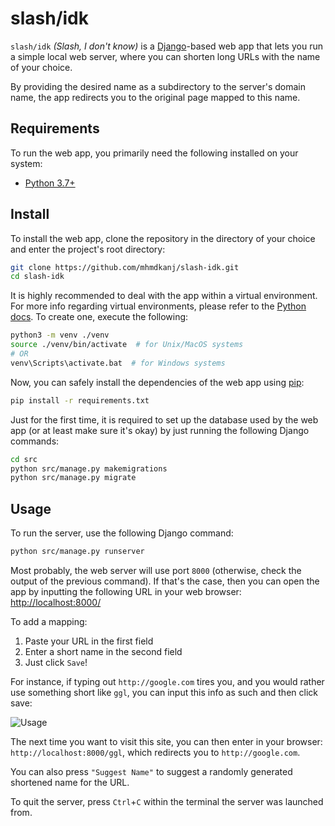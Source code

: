 # slash/idk

`slash/idk` *(Slash, I don't know)* is a [Django](https://www.djangoproject.com/)-based web app that lets you run a simple local web server, where you can shorten long URLs with the name of your choice.

By providing the desired name as a subdirectory to the server's domain name, the app redirects you to the original page mapped to this name.

## Requirements

To run the web app, you primarily need the following installed on your system:
- [Python 3.7+](https://www.python.org/)

## Install

To install the web app, clone the repository in the directory of your choice and enter the project's root directory:

```sh
git clone https://github.com/mhmdkanj/slash-idk.git
cd slash-idk
```

It is highly recommended to deal with the app within a virtual environment.
For more info regarding virtual environments, please refer to the [Python docs](https://docs.python.org/3/tutorial/venv.html).
To create one, execute the following:

```sh
python3 -m venv ./venv
source ./venv/bin/activate  # for Unix/MacOS systems
# OR
venv\Scripts\activate.bat  # for Windows systems
```

Now, you can safely install the dependencies of the web app using [pip](https://pypi.org/project/pip/):

```sh
pip install -r requirements.txt
```

Just for the first time, it is required to set up the database used by the web app (or at least make sure it's okay) by just running the following Django commands:

```sh
cd src
python src/manage.py makemigrations
python src/manage.py migrate
```

## Usage

To run the server, use the following Django command:

```sh
python src/manage.py runserver
```

Most probably, the web server will use port `8000` (otherwise, check the output of the previous command).
If that's the case, then you can open the app by inputting the following URL in your web browser: [http://localhost:8000/](http://localhost:8000/)

To add a mapping:
1. Paste your URL in the first field
2. Enter a short name in the second field
3. Just click `Save`!

For instance, if typing out `http://google.com` tires you, and you would rather use something short like `ggl`, you can input this info as such and then click save:

![Usage](img/usage.png)

The next time you want to visit this site, you can then enter in your browser:
`http://localhost:8000/ggl`, which redirects you to `http://google.com`.

You can also press `"Suggest Name"` to suggest a randomly generated shortened name for the URL.

To quit the server, press `Ctrl`+`C` within the terminal the server was launched from.
